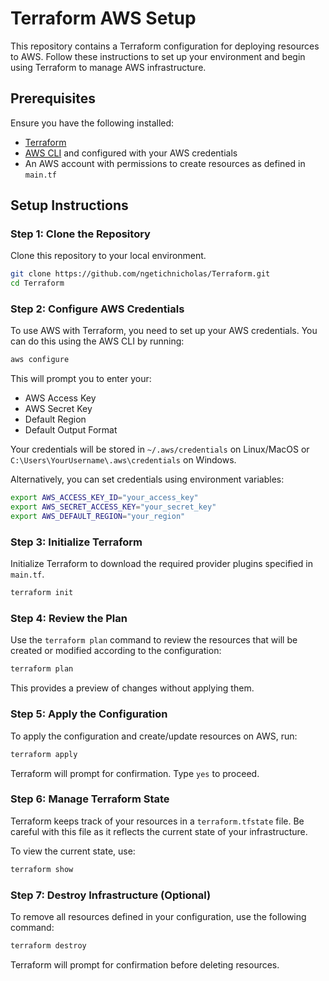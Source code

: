 # Terraform AWS Setup

This repository contains a Terraform configuration for deploying resources to AWS. Follow these instructions to set up your environment and begin using Terraform to manage AWS infrastructure.

## Prerequisites

Ensure you have the following installed:

- [Terraform](https://www.terraform.io/downloads.html)
- [AWS CLI](https://aws.amazon.com/cli/) and configured with your AWS credentials
- An AWS account with permissions to create resources as defined in `main.tf`

## Setup Instructions

### Step 1: Clone the Repository

Clone this repository to your local environment.

```bash
git clone https://github.com/ngetichnicholas/Terraform.git
cd Terraform
```

### Step 2: Configure AWS Credentials

To use AWS with Terraform, you need to set up your AWS credentials. You can do this using the AWS CLI by running:

```bash
aws configure
```

This will prompt you to enter your:

- AWS Access Key
- AWS Secret Key
- Default Region
- Default Output Format

Your credentials will be stored in `~/.aws/credentials` on Linux/MacOS or `C:\Users\YourUsername\.aws\credentials` on Windows.

Alternatively, you can set credentials using environment variables:

```bash
export AWS_ACCESS_KEY_ID="your_access_key"
export AWS_SECRET_ACCESS_KEY="your_secret_key"
export AWS_DEFAULT_REGION="your_region"
```

### Step 3: Initialize Terraform

Initialize Terraform to download the required provider plugins specified in `main.tf`.

```bash
terraform init
```

### Step 4: Review the Plan

Use the `terraform plan` command to review the resources that will be created or modified according to the configuration:

```bash
terraform plan
```

This provides a preview of changes without applying them.

### Step 5: Apply the Configuration

To apply the configuration and create/update resources on AWS, run:

```bash
terraform apply
```

Terraform will prompt for confirmation. Type `yes` to proceed.

### Step 6: Manage Terraform State

Terraform keeps track of your resources in a `terraform.tfstate` file. Be careful with this file as it reflects the current state of your infrastructure.

To view the current state, use:

```bash
terraform show
```

### Step 7: Destroy Infrastructure (Optional)

To remove all resources defined in your configuration, use the following command:

```bash
terraform destroy
```

Terraform will prompt for confirmation before deleting resources.